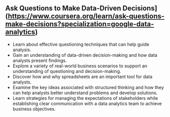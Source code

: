 ## Ask Questions to Make Data-Driven Decisions](https://www.coursera.org/learn/ask-questions-make-decisions?specialization=google-data-analytics)
- Learn about effective questioning techniques that can help guide analysis. 
- Gain an understanding of data-driven decision-making and how data analysts present findings. 
- Explore a variety of real-world business scenarios to support an understanding of questioning and decision-making. 
- Discover how and why spreadsheets are an important tool for data analysts. 
- Examine the key ideas associated with structured thinking and how they can help analysts better understand problems and develop solutions. 
- Learn strategies for managing the expectations of stakeholders while establishing clear communication with a data analytics team to achieve business objectives.
